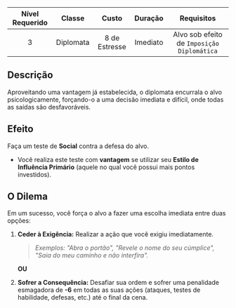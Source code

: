 
| Nível Requerido |  Classe   |     Custo     | Duração  |                 Requisitos                 |
| :-------------: | :-------: | :-----------: | :------: | :----------------------------------------: |
|        3        | Diplomata | 8 de Estresse | Imediato | Alvo sob efeito de `Imposição Diplomática` |

## Descrição
Aproveitando uma vantagem já estabelecida, o diplomata encurrala o alvo psicologicamente, forçando-o a uma decisão imediata e difícil, onde todas as saídas são desfavoráveis.

## Efeito
Faça um teste de **Social** contra a defesa do alvo.

* Você realiza este teste com **vantagem** se utilizar seu **Estilo de Influência Primário** (aquele no qual você possui mais pontos investidos).

## O Dilema
Em um sucesso, você força o alvo a fazer uma escolha imediata entre duas opções:

1.  **Ceder à Exigência:**
    Realizar a ação que você exigiu imediatamente.
    > *Exemplos: "Abra o portão", "Revele o nome do seu cúmplice", "Saia do meu caminho e não interfira".*

    **OU**

2.  **Sofrer a Consequência:**
    Desafiar sua ordem e sofrer uma penalidade esmagadora de **-6** em todas as suas ações (ataques, testes de habilidade, defesas, etc.) até o final da cena.